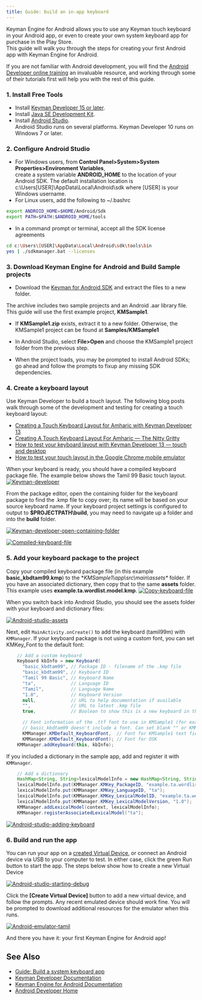 ```yaml
---
title: Guide: build an in-app keyboard
---
```


Keyman Engine for Android allows you to use any Keyman touch keyboard in your Android app, or even to create your own
system keyboard app for purchase in the Play Store.<br/>
This guide will walk you through the steps for creating your first Android app with Keyman Engine for Android.

If you are not familiar with Android development, you will find the 
[Android Developer online training](https://developer.android.com/training/index.html) an invaluable 
resource, and working through some of their tutorials first will help you with the rest of this guide.

### 1. Install Free Tools
* Install [Keyman Developer 15 or later](https://keyman.com/developer/).</li>
* Install <a href="http://www.oracle.com/technetwork/java/javase/downloads/jdk8-downloads-2133151.html">
            Java SE Development Kit</a>.
* Install <a href="https://developer.android.com/studio/index.html">Android Studio</a>.</li>
    Android Studio runs on several platforms. Keyman Developer 10 runs on Windows 7 or later.

### 2. Configure Android Studio
* For Windows users, from <strong>Control Panel>System>System Properties>Environment Variables</strong>,<br/>
        create a system variable <strong>ANDROID_HOME</strong> to the location of your Android SDK. The default
        installation location is<br/>
        c:\Users\[USER]\AppData\Local\Android\sdk where [USER] is your Windows username.
* For Linux users, add the following to ~/.bashrc
```bash
export ANDROID_HOME=$HOME/Android/Sdk
export PATH=$PATH:$ANDROID_HOME/tools
```
* In a command prompt or terminal, accept all the SDK license agreements
```bash
cd c:\Users\[USER]\AppData\Local\Android\sdk\tools\bin
yes | ./sdkmanager.bat --licenses
```

### 3. Download Keyman Engine for Android and Build Sample projects
* Download the <a href="https://keyman.com/engine/">Keyman for Android SDK</a>
        and extract the files to a new folder.

The archive includes two sample projects and an Android .aar library file. This guide will use the first
    example project, <strong>KMSample1</strong>.

* If <strong>KMSample1.zip</strong> exists, extract it to a new folder. Otherwise, the KMSample1 project
        can be found at <strong>Samples/KMSample1</strong>
* In Android Studio, select <strong>File&gt;Open</strong> and choose the KMSample1 project folder from
        the previous step.

* When the project loads, you may be prompted to install Android SDKs; go ahead and follow the prompts to
        fixup any missing SDK dependencies.

### 4. Create a keyboard layout
Use Keyman Developer to build a touch layout. The following blog posts walk through some of the development and
    testing for creating a touch keyboard layout:

* [Creating a Touch Keyboard Layout for Amharic with Keyman Developer 13](/developer/13.0/guides/develop/creating-a-touch-keyboard-layout-for-amharic-with-keyman-developer-10")
* [Creating A Touch Keyboard Layout For Amharic — The Nitty Gritty](/developer/13.0/guides/develop/creating-a-touch-keyboard-layout-for-amharic-the-nitty-gritty)
* [How to test your keyboard layout with Keyman Developer 13 — touch and desktop](/developer/13.0/guides/test/how-to-test-your-keyboard-layout-with-keyman-developer-10-touch-and-desktop)
* [How to test your touch layout in the Google Chrome mobile emulator](/developer/13.0/guides/test/how-to-test-your-touch-layout-in-the-google-chrome-mobile-emulator)

When your keyboard is ready, you should have a compiled keyboard package file. The example below shows the
    Tamil 99 Basic touch layout.
[<img src="/cdn/dev/img/engine/android/14.0/guides/in-app/touch-layout-800wi.png" title="Keyman-developer" alt="Keyman-developer">](/cdn/dev/img/engine/android/14.0/guides/in-app/touch-layout.png)

From the package editor, open the containing folder for the keyboard package to find the .kmp file to copy over; its name will be based on
    your source keyboard name. If your keyboard project settings is configured to output to **$PROJECTPATH\build**,
  you may need to navigate up a folder and into the <strong>build</strong> folder.

[<img src="/cdn/dev/img/engine/android/14.0/guides/in-app/open-containing-folder-800wi.png" title="Keyman-developer-open-containing-folder" alt="Keyman-developer-open-containing-folder">](/cdn/dev/img/engine/android/14.0/guides/in-app/open-containing-folder.png)

[<img src="/cdn/dev/img/engine/android/14.0/guides/in-app/compiled-keyboard-file-800wi.png" title="Compiled-keyboard-file" alt="Compiled-keyboard-file">](/cdn/dev/img/engine/android/14.0/guides/in-app/compiled-keyboard-file.png)

### 5. Add your keyboard package to the project
Copy your compiled keyboard package file (in this example **basic_kbdtam99.kmp**) to the
    **KMSample1\app\src\main\assets\** folder. If you have an associated dictionary, then copy that to the
    same **assets** folder. This example uses **example.ta.wordlist.model.kmp**.
[<img src="/cdn/dev/img/engine/android/14.0/guides/in-app/copy-keyboard-file-800wi.png" title="Copy-keyboard-file" alt="Copy-keyboard-file">](/cdn/dev/img/engine/android/14.0/guides/in-app/copy-keyboard-file.png)

When you switch back into Android Studio, you should see the assets folder
    with your keyboard and dictionary files:

[<img src="/cdn/dev/img/engine/android/14.0/guides/in-app/android-studio-assets-800wi.png" title="Android-studio-assets" alt="Android-studio-assets">](/cdn/dev/img/engine/android/14.0/guides/in-app/android-studio-assets.png)

Next, edit `MainActivity.onCreate()` to add the keyboard (tamil99m) with `KMManager`.
    If your keyboard package is not using a custom font, you can set KMKey_Font to the default font:
```java
    // Add a custom keyboard
    Keyboard kbInfo = new Keyboard(
      "basic_kbdtam99", // Package ID - filename of the .kmp file
      "basic_kbdtam99", // Keyboard ID
      "Tamil 99 Basic", // Keyboard Name
      "ta",             // Language ID
      "Tamil",          // Language Name
      "1.0",            // Keyboard Version
      null,             // URL to help documentation if available
      "",               // URL to latest .kmp file
      true,             // Boolean to show this is a new keyboard in the keyboard picker

      // Font information of the .ttf font to use in KMSample1 (for example "aava1.ttf").
      // basic_kbdtam99 doesn't include a font. Can set blank "" or KMManager.KMDefault_KeyboardFont
      KMManager.KMDefault_KeyboardFont,  // Font for KMSample1 text field
      KMManager.KMDefault_KeyboardFont); // Font for OSK
    KMManager.addKeyboard(this, kbInfo);
```
If you included a dictionary in the sample app, add and register it with `KMManager`.
```java
    // Add a dictionary
    HashMap<String, String>lexicalModelInfo = new HashMap<String, String>();
    lexicalModelInfo.put(KMManager.KMKey_PackageID, "example.ta.wordlist");
    lexicalModelInfo.put(KMManager.KMKey_LanguageID, "ta");
    lexicalModelInfo.put(KMManager.KMKey_LexicalModelID, "example.ta.wordlist");
    lexicalModelInfo.put(KMManager.KMKey_LexicalModelVersion, "1.0");
    KMManager.addLexicalModel(context, lexicalModelInfo);
    KMManager.registerAssociatedLexicalModel("ta");
```

[<img src="/cdn/dev/img/engine/android/14.0/guides/in-app/android-studio-adding-keyboard-800wi.png" title="Android-studio-adding-keyboard" alt="Android-studio-adding-keyboard">](/cdn/dev/img/engine/android/14.0/guides/in-app/android-studio-adding-keyboard.png)

### 6. Build and run the app
You can run your app on a [created Virtual Device](https://developer.android.com/studio/run/managing-avds.html),
    or connect an Android device via USB to your computer to test. In either case, click the green Run button to start
    the app. The steps below show how to create a new Virtual Device

[<img src="/cdn/dev/img/engine/android/14.0/guides/in-app/android-studio-starting-debug-800wi.png" title="Android-studio-starting-debug" alt="Android-studio-starting-debug">](/cdn/dev/img/engine/android/14.0/guides/in-app/android-studio-starting-debug.png")

Click the **[Create Virtual Device]** button to add a new virtual device, and follow the prompts. Any recent emulated
    device should work fine. You will be prompted to download additional resources for the emulator when this runs.

[<img src="/cdn/dev/img/engine/android/14.0/guides/in-app/android-emulator-tamil-800wi.png" title="Android-emulator-tamil" alt="Android-emulator-tamil">](/cdn/dev/img/engine/android/14.0/guides/in-app/android-emulator-tamil.png")

And there you have it: your first Keyman Engine for Android app!

## See Also
* [Guide: Build a system keyboard app](../system-keyboard/)
* [Keyman Developer Documentation](/developer/15.0/)
* [Keyman Engine for Android Documentation](/developer/engine/android/15.0/)
* [Android Developer Home](https://developer.android.com/index.html)
